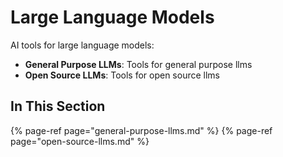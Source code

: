 # Large Language Models

AI tools for large language models:

- **General Purpose LLMs**: Tools for general purpose llms
- **Open Source LLMs**: Tools for open source llms

## In This Section

{% page-ref page="general-purpose-llms.md" %}
{% page-ref page="open-source-llms.md" %}
